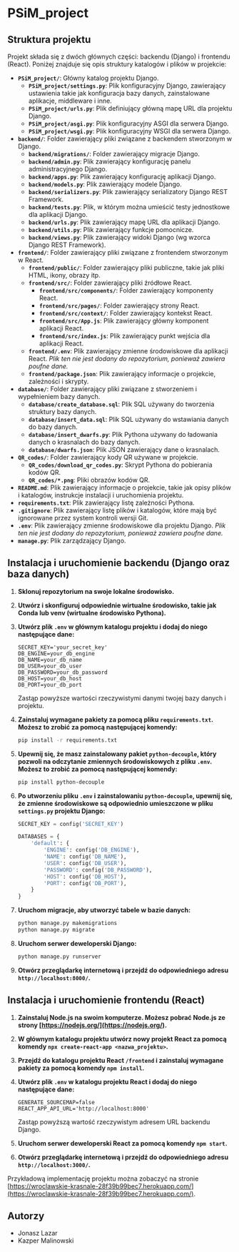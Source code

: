 # PSiM_project

## Struktura projektu

Projekt składa się z dwóch głównych części: backendu (Django) i frontendu (React). Poniżej znajduje się opis struktury katalogów i plików w projekcie:

- **`PSiM_project/`**: Główny katalog projektu Django.
  - **`PSiM_project/settings.py`**: Plik konfiguracyjny Django, zawierający ustawienia takie jak konfiguracja bazy danych, zainstalowane aplikacje, middleware i inne.
  - **`PSiM_project/urls.py`**: Plik definiujący główną mapę URL dla projektu Django.
  - **`PSiM_project/asgi.py`**: Plik konfiguracyjny ASGI dla serwera Django.
  - **`PSiM_project/wsgi.py`**: Plik konfiguracyjny WSGI dla serwera Django.
- **`backend/`**: Folder zawierający pliki związane z backendem stworzonym w Django.
  - **`backend/migrations/`**: Folder zawierający migracje Django.
  - **`backend/admin.py`**: Plik zawierający konfigurację panelu administracyjnego Django.
  - **`backend/apps.py`**: Plik zawierający konfigurację aplikacji Django.
  - **`backend/models.py`**: Plik zawierający modele Django.
  - **`backend/serializers.py`**: Plik zawierający serializatory Django REST Framework.
  - **`backend/tests.py`**: Plik, w którym można umieścić testy jednostkowe dla aplikacji Django.
  - **`backend/urls.py`**: Plik zawierający mapę URL dla aplikacji Django.
  - **`backend/utils.py`**: Plik zawierający funkcje pomocnicze.
  - **`backend/views.py`**: Plik zawierający widoki Django (wg wzorca Django REST Framework).
- **`frontend/`**: Folder zawierający pliki związane z frontendem stworzonym w React.
  - **`frontend/public/`**: Folder zawierający pliki publiczne, takie jak pliki HTML, ikony, obrazy itp.
  - **`frontend/src/`**: Folder zawierający pliki źródłowe React.
    - **`frontend/src/components/`**: Folder zawierający komponenty React.
    - **`frontend/src/pages/`**: Folder zawierający strony React.
    - **`frontend/src/context/`**: Folder zawierający kontekst React.
    - **`frontend/src/App.js`**: Plik zawierający główny komponent aplikacji React.
    - **`frontend/src/index.js`**: Plik zawierający punkt wejścia dla aplikacji React.
  - **`frontend/.env`**: Plik zawierający zmienne środowiskowe dla aplikacji React. *Plik ten nie jest dodany do repozytorium, ponieważ zawiera poufne dane.*
  - **`frontend/package.json`**: Plik zawierający informacje o projekcie, zależności i skrypty.
- **`database/`**: Folder zawierający pliki związane z stworzeniem i wypełnieniem bazy danych.
  - **`database/create_database.sql`**: Plik SQL używany do tworzenia struktury bazy danych.
  - **`database/insert_data.sql`**: Plik SQL używany do wstawiania danych do bazy danych.
  - **`database/insert_dwarfs.py`**: Plik Pythona używany do ładowania danych o krasnalach do bazy danych.
  - **`database/dwarfs.json`**: Plik JSON zawierający dane o krasnalach.
- **`QR_codes/`**: Folder zawierający kody QR używane w projekcie. 
  - **`QR_codes/download_qr_codes.py`**: Skrypt Pythona do pobierania kodów QR.
  - **`QR_codes/*.png`**: Pliki obrazów kodów QR.
- **`README.md`**: Plik zawierający informacje o projekcie, takie jak opisy plików i katalogów, instrukcje instalacji i uruchomienia projektu.
- **`requirements.txt`**: Plik zawierający listę zależności Pythona.
- **`.gitignore`**: Plik zawierający listę plików i katalogów, które mają być ignorowane przez system kontroli wersji Git.
- **`.env`**: Plik zawierający zmienne środowiskowe dla projektu Django. *Plik ten nie jest dodany do repozytorium, ponieważ zawiera poufne dane.*
- **`manage.py`**: Plik zarządzający Django.

## Instalacja i uruchomienie backendu (Django oraz baza danych)

1. **Sklonuj repozytorium na swoje lokalne środowisko.**

2. **Utwórz i skonfiguruj odpowiednie wirtualne środowisko, takie jak Conda lub venv (wirtualne środowisko Pythona).**

3. **Utwórz plik `.env` w głównym katalogu projektu i dodaj do niego następujące dane:**

    ```dotenv
    SECRET_KEY='your_secret_key'
    DB_ENGINE=your_db_engine
    DB_NAME=your_db_name
    DB_USER=your_db_user
    DB_PASSWORD=your_db_password
    DB_HOST=your_db_host
    DB_PORT=your_db_port
    ```

    Zastąp powyższe wartości rzeczywistymi danymi twojej bazy danych i projektu.

4. **Zainstaluj wymagane pakiety za pomocą pliku `requirements.txt`. Możesz to zrobić za pomocą następującej komendy:**

    ```bash
    pip install -r requirements.txt
    ```

5. **Upewnij się, że masz zainstalowany pakiet `python-decouple`, który pozwoli na odczytanie zmiennych środowiskowych z pliku `.env`. Możesz to zrobić za pomocą następującej komendy:**

    ```bash
    pip install python-decouple
    ```

6. **Po utworzeniu pliku `.env` i zainstalowaniu `python-decouple`, upewnij się, że zmienne środowiskowe są odpowiednio umieszczone w pliku `settings.py` projektu Django:**

    ```python
    SECRET_KEY = config('SECRET_KEY')

    DATABASES = {
        'default': {
            'ENGINE': config('DB_ENGINE'),
            'NAME': config('DB_NAME'),
            'USER': config('DB_USER'),
            'PASSWORD': config('DB_PASSWORD'),
            'HOST': config('DB_HOST'),
            'PORT': config('DB_PORT'),
        }
    }
    ```

7. **Uruchom migracje, aby utworzyć tabele w bazie danych:**

    ```bash
    python manage.py makemigrations
    python manage.py migrate
    ```

8. **Uruchom serwer deweloperski Django:**

    ```bash
    python manage.py runserver
    ```

9. **Otwórz przeglądarkę internetową i przejdź do odpowiedniego adresu `http://localhost:8000/`.**


## Instalacja i uruchomienie frontendu (React)

1. **Zainstaluj Node.js na swoim komputerze. Możesz pobrać Node.js ze strony [https://nodejs.org/](https://nodejs.org/).**

2. **W głównym katalogu projektu utwórz nowy projekt React za pomocą komendy `npx create-react-app <nazwa_projektu>`.**

3. **Przejdź do katalogu projektu React `/frontend` i zainstaluj wymagane pakiety za pomocą komendy `npm install`.**

4. **Utwórz plik `.env` w katalogu projektu React i dodaj do niego następujące dane:**

    ```dotenv
    GENERATE_SOURCEMAP=false
    REACT_APP_API_URL='http://localhost:8000'
    ```
    Zastąp powyższą wartość rzeczywistym adresem URL backendu Django.

5. **Uruchom serwer deweloperski React za pomocą komendy `npm start`.**

6. **Otwórz przeglądarkę internetową i przejdź do odpowiedniego adresu `http://localhost:3000/`.**

Przykładową implementację projektu można zobaczyć na stronie [https://wroclawskie-krasnale-28f39b99bec7.herokuapp.com/](https://wroclawskie-krasnale-28f39b99bec7.herokuapp.com/).

## Autorzy
- Jonasz Lazar
- Kazper Malinowski
